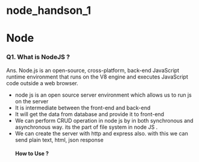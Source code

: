 # node_handson_1

<h1>Node</h1>

<h3>Q1. What is NodeJS ?</h3>
<p>Ans. Node.js is an open-source, cross-platform, back-end JavaScript runtime environment that runs on the V8 engine and executes
JavaScript code outside a web browser.
<ul>
  <li> node js is an open source server environment which allows us to run js on the server </li>
  <li> It is intermediate between the front-end and back-end </li>
  <li> It will get the data from database and provide it to front-end </li>
  <li> We can perform CRUD operation in node js by in both synchronous and asynchronous way. its the part of file system in node JS . </li>
  <li> We can create the server with http and express also. with this we can send plain text, html, json response 
  <h4>How to Use ? </h4> </li>
</ul>
</p>
